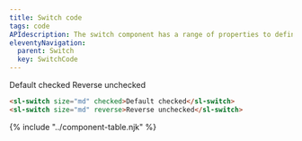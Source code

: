 ```yaml
---
title: Switch code
tags: code
APIdescription: The switch component has a range of properties to define the experience in different use cases. It is commonly used to enable and disable different options.
eleventyNavigation:
  parent: Switch
  key: SwitchCode
---
```

<section>

<div class="ds-example">
  <div class="ds-example__examples-wrapper">
    <sl-switch size="md" checked>Default checked</sl-switch>
    <sl-switch size="md" reverse>Reverse unchecked</sl-switch>
  </div>
</div>

<div class="ds-code">

  ```html
<sl-switch size="md" checked>Default checked</sl-switch>
<sl-switch size="md" reverse>Reverse unchecked</sl-switch>
  ```

</div>

</section>
<ds-install-info link-in-navigation package="switch"></ds-install-info>

{% include "../component-table.njk" %}
